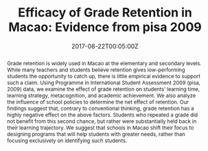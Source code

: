 ---
abstract: Grade retention is widely used in Macao at the elementary and secondary levels. While many teachers and students believe retention gives low-performing students the opportunity to catch up, there is little empirical evidence to support such a claim. Using Programme in International Student Assessment 2009 (pisa, 2009) data, we examine the effect of grade retention on students’ learning time, learning strategy, metacognition, and academic achievement. We also analyze the influence of school policies to determine the net effect of retention. Our findings suggest that, contrary to conventional thinking, grade retention has a highly negative effect on the above factors. Students who repeated a grade did not benefit from this second chance, but rather were substantially held back in their learning trajectory. We suggest that schools in Macao shift their focus to designing programs that will help students with greater needs, rather than focusing exclusively on identifying such students.
authors:
- Yisu Zhou
- Yi-Lee Wong
date: "2017-08-22T00:05:00Z"
doi: "10.1163/22125868-12340074"
featured: false
projects: []
publication: '*International Journal of Chinese Education*'
publication_short: ""
publication_types:
- "2"
publishDate: "2017-08-22T00:00:00Z"
tags:
- PISA
- grade retention
title: "Efficacy of Grade Retention in Macao: Evidence from pisa 2009"
url_code: ""
url_dataset: ""
url_pdf: https://www.dropbox.com/s/o56u5cifmyx8k1r/Zhou%26Wong2017a.pdf?dl=0
url_poster: ""
url_project: ""
url_slides: ""
url_source: "https://brill.com/view/journals/ijce/6/1/article-p57_3.xml"
url_video: ""
layout: research-paper
---